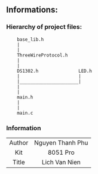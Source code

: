 ## Informations:
### Hierarchy of project files:
        base_lib.h
        |
        |
        ThreeWireProtocol.h
        |
        |
        DS1302.h               LED.h
        |                      |
        |______________________|
        |
        |
        main.h
        |
        |
        main.c
### Information
|     |       |
|:---:|:-----:|
|Author| Nguyen Thanh Phu|
|Kit| 8051 Pro |
|Title| Lich Van Nien|
